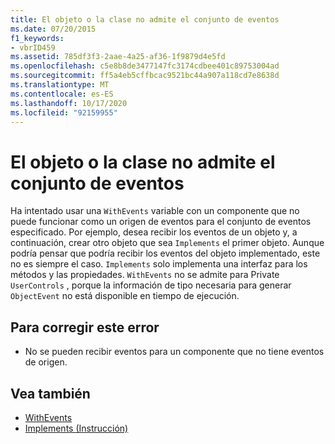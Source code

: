 ```yaml
---
title: El objeto o la clase no admite el conjunto de eventos
ms.date: 07/20/2015
f1_keywords:
- vbrID459
ms.assetid: 785df3f3-2aae-4a25-af36-1f9879d4e5fd
ms.openlocfilehash: c5e8b8de3477147fc3174cdbee401c89753004ad
ms.sourcegitcommit: ff5a4eb5cffbcac9521bc44a907a118cd7e8638d
ms.translationtype: MT
ms.contentlocale: es-ES
ms.lasthandoff: 10/17/2020
ms.locfileid: "92159955"
---
```

# <a name="object-or-class-does-not-support-the-set-of-events"></a>El objeto o la clase no admite el conjunto de eventos

Ha intentado usar una `WithEvents` variable con un componente que no puede funcionar como un origen de eventos para el conjunto de eventos especificado. Por ejemplo, desea recibir los eventos de un objeto y, a continuación, crear otro objeto que sea `Implements` el primer objeto. Aunque podría pensar que podría recibir los eventos del objeto implementado, este no es siempre el caso. `Implements` solo implementa una interfaz para los métodos y las propiedades. `WithEvents` no se admite para Private `UserControls` , porque la información de tipo necesaria para generar `ObjectEvent` no está disponible en tiempo de ejecución.

## <a name="to-correct-this-error"></a>Para corregir este error

- No se pueden recibir eventos para un componente que no tiene eventos de origen.

## <a name="see-also"></a>Vea también

- [WithEvents](../modifiers/withevents.md)
- [Implements (Instrucción)](../statements/implements-statement.md)
